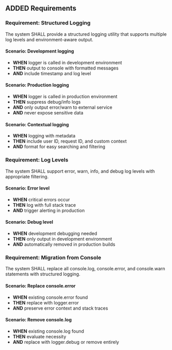 ## ADDED Requirements

### Requirement: Structured Logging
The system SHALL provide a structured logging utility that supports multiple log levels and environment-aware output.

#### Scenario: Development logging
- **WHEN** logger is called in development environment
- **THEN** output to console with formatted messages
- **AND** include timestamp and log level

#### Scenario: Production logging
- **WHEN** logger is called in production environment
- **THEN** suppress debug/info logs
- **AND** only output error/warn to external service
- **AND** never expose sensitive data

#### Scenario: Contextual logging
- **WHEN** logging with metadata
- **THEN** include user ID, request ID, and custom context
- **AND** format for easy searching and filtering

### Requirement: Log Levels
The system SHALL support error, warn, info, and debug log levels with appropriate filtering.

#### Scenario: Error level
- **WHEN** critical errors occur
- **THEN** log with full stack trace
- **AND** trigger alerting in production

#### Scenario: Debug level
- **WHEN** development debugging needed
- **THEN** only output in development environment
- **AND** automatically removed in production builds

### Requirement: Migration from Console
The system SHALL replace all console.log, console.error, and console.warn statements with structured logging.

#### Scenario: Replace console.error
- **WHEN** existing console.error found
- **THEN** replace with logger.error
- **AND** preserve error context and stack traces

#### Scenario: Remove console.log
- **WHEN** existing console.log found
- **THEN** evaluate necessity
- **AND** replace with logger.debug or remove entirely
